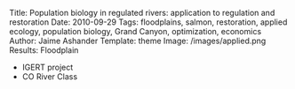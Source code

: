 Title: Population biology in regulated rivers: application to regulation and restoration
Date: 2010-09-29
Tags: floodplains, salmon, restoration, applied ecology, population biology, Grand Canyon, optimization, economics
Author: Jaime Ashander
Template: theme 
Image: /images/applied.png
Results: Floodplain

* IGERT project
* CO River Class

